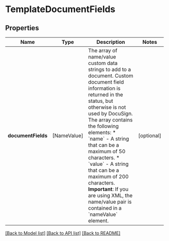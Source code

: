 # TemplateDocumentFields

## Properties
Name | Type | Description | Notes
------------ | ------------- | ------------- | -------------
**documentFields** | [NameValue] | The array of name/value custom data strings to add to a document. Custom document field information is returned in the status, but otherwise is not used by DocuSign. The array contains the following elements:   * &#x60;name&#x60; - A string that can be a maximum of 50 characters.  * &#x60;value&#x60; - A string that can be a maximum of 200 characters.  **Important**: If you are using XML, the name/value pair is contained in a &#x60;nameValue&#x60; element.   | [optional] 

[[Back to Model list]](../README.md#documentation-for-models) [[Back to API list]](../README.md#documentation-for-api-endpoints) [[Back to README]](../README.md)


